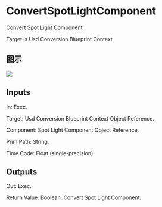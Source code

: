 # ConvertSpotLightComponent

Convert Spot Light Component

Target is Usd Conversion Blueprint Context

## 图示

![]($-20221218-18221663.png)

## Inputs

In: Exec.

Target: Usd Conversion Blueprint Context Object Reference.

Component: Spot Light Component Object Reference.

Prim Path: String.

Time Code: Float (single-precision).  

## Outputs

Out: Exec.

Return Value: Boolean. Convert Spot Light Component.

